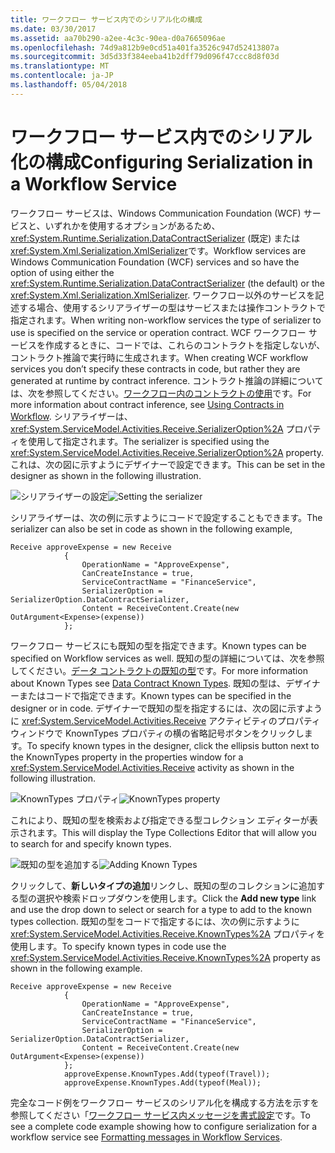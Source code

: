```yaml
---
title: ワークフロー サービス内でのシリアル化の構成
ms.date: 03/30/2017
ms.assetid: aa70b290-a2ee-4c3c-90ea-d0a7665096ae
ms.openlocfilehash: 74d9a812b9e0cd51a401fa3526c947d52413807a
ms.sourcegitcommit: 3d5d33f384eeba41b2dff79d096f47ccc8d8f03d
ms.translationtype: MT
ms.contentlocale: ja-JP
ms.lasthandoff: 05/04/2018
---
```

# <a name="configuring-serialization-in-a-workflow-service"></a><span data-ttu-id="73267-102">ワークフロー サービス内でのシリアル化の構成</span><span class="sxs-lookup"><span data-stu-id="73267-102">Configuring Serialization in a Workflow Service</span></span>
<span data-ttu-id="73267-103">ワークフロー サービスは、Windows Communication Foundation (WCF) サービスと、いずれかを使用するオプションがあるため、 <xref:System.Runtime.Serialization.DataContractSerializer> (既定) または<xref:System.Xml.Serialization.XmlSerializer>です。</span><span class="sxs-lookup"><span data-stu-id="73267-103">Workflow services are Windows Communication Foundation (WCF) services and so have the option of using either the <xref:System.Runtime.Serialization.DataContractSerializer> (the default) or the <xref:System.Xml.Serialization.XmlSerializer>.</span></span> <span data-ttu-id="73267-104">ワークフロー以外のサービスを記述する場合、使用するシリアライザーの型はサービスまたは操作コントラクトで指定されます。</span><span class="sxs-lookup"><span data-stu-id="73267-104">When writing non-workflow services the type of serializer to use is specified on the service or operation contract.</span></span> <span data-ttu-id="73267-105">WCF ワークフロー サービスを作成するときに、コードでは、これらのコントラクトを指定しないが、コントラクト推論で実行時に生成されます。</span><span class="sxs-lookup"><span data-stu-id="73267-105">When creating WCF workflow services you don’t specify these contracts in code, but rather they are generated at runtime by contract inference.</span></span> <span data-ttu-id="73267-106">コントラクト推論の詳細については、次を参照してください。[ワークフロー内のコントラクトの使用](../../../../docs/framework/wcf/feature-details/using-contracts-in-workflow.md)です。</span><span class="sxs-lookup"><span data-stu-id="73267-106">For more information about contract inference, see  [Using Contracts in Workflow](../../../../docs/framework/wcf/feature-details/using-contracts-in-workflow.md).</span></span>  <span data-ttu-id="73267-107">シリアライザーは、<xref:System.ServiceModel.Activities.Receive.SerializerOption%2A> プロパティを使用して指定されます。</span><span class="sxs-lookup"><span data-stu-id="73267-107">The serializer is specified using the <xref:System.ServiceModel.Activities.Receive.SerializerOption%2A> property.</span></span> <span data-ttu-id="73267-108">これは、次の図に示すようにデザイナーで設定できます。</span><span class="sxs-lookup"><span data-stu-id="73267-108">This can be set in the designer as shown in the following illustration.</span></span>  
  
 <span data-ttu-id="73267-109">![シリアライザーの設定](../../../../docs/framework/wcf/feature-details/media/settingserialzier.png "SettingSerialzier")</span><span class="sxs-lookup"><span data-stu-id="73267-109">![Setting the serializer](../../../../docs/framework/wcf/feature-details/media/settingserialzier.png "SettingSerialzier")</span></span>  
  
 <span data-ttu-id="73267-110">シリアライザーは、次の例に示すようにコードで設定することもできます。</span><span class="sxs-lookup"><span data-stu-id="73267-110">The serializer can also be set in code as shown in the following example,</span></span>  
  
```  
Receive approveExpense = new Receive  
            {  
                OperationName = "ApproveExpense",  
                CanCreateInstance = true,  
                ServiceContractName = "FinanceService",  
                SerializerOption = SerializerOption.DataContractSerializer,  
                Content = ReceiveContent.Create(new OutArgument<Expense>(expense))  
            };  
```  
  
 <span data-ttu-id="73267-111">ワークフロー サービスにも既知の型を指定できます。</span><span class="sxs-lookup"><span data-stu-id="73267-111">Known types can be specified on Workflow services as well.</span></span> <span data-ttu-id="73267-112">既知の型の詳細については、次を参照してください。[データ コントラクトの既知の型](../../../../docs/framework/wcf/feature-details/data-contract-known-types.md)です。</span><span class="sxs-lookup"><span data-stu-id="73267-112">For more information about Known Types see [Data Contract Known Types](../../../../docs/framework/wcf/feature-details/data-contract-known-types.md).</span></span> <span data-ttu-id="73267-113">既知の型は、デザイナーまたはコードで指定できます。</span><span class="sxs-lookup"><span data-stu-id="73267-113">Known types can be specified in the designer or in code.</span></span> <span data-ttu-id="73267-114">デザイナーで既知の型を指定するには、次の図に示すように <xref:System.ServiceModel.Activities.Receive> アクティビティのプロパティ ウィンドウで KnownTypes プロパティの横の省略記号ボタンをクリックします。</span><span class="sxs-lookup"><span data-stu-id="73267-114">To specify known types in the designer, click the ellipsis button next to the KnownTypes property in the properties window for a <xref:System.ServiceModel.Activities.Receive> activity as shown in the following illustration.</span></span>  
  
 <span data-ttu-id="73267-115">![KnownTypes プロパティ](../../../../docs/framework/wcf/feature-details/media/knowntypes.png "KnownTypes")</span><span class="sxs-lookup"><span data-stu-id="73267-115">![KnownTypes property](../../../../docs/framework/wcf/feature-details/media/knowntypes.png "KnownTypes")</span></span>  
  
 <span data-ttu-id="73267-116">これにより、既知の型を検索および指定できる型コレクション エディターが表示されます。</span><span class="sxs-lookup"><span data-stu-id="73267-116">This will display the Type Collections Editor that will allow you to search for and specify known types.</span></span>  
  
 <span data-ttu-id="73267-117">![既知の型を追加する](../../../../docs/framework/wcf/feature-details/media/typecollectionseditor.gif "TypeCollectionsEditor")</span><span class="sxs-lookup"><span data-stu-id="73267-117">![Adding Known Types](../../../../docs/framework/wcf/feature-details/media/typecollectionseditor.gif "TypeCollectionsEditor")</span></span>  
  
 <span data-ttu-id="73267-118">クリックして、**新しいタイプの追加**リンクし、既知の型のコレクションに追加する型の選択や検索ドロップダウンを使用します。</span><span class="sxs-lookup"><span data-stu-id="73267-118">Click the **Add new type** link and use the drop down to select or search for a type to add to the known types collection.</span></span> <span data-ttu-id="73267-119">既知の型をコードで指定するには、次の例に示すように <xref:System.ServiceModel.Activities.Receive.KnownTypes%2A> プロパティを使用します。</span><span class="sxs-lookup"><span data-stu-id="73267-119">To specify known types in code use the <xref:System.ServiceModel.Activities.Receive.KnownTypes%2A> property as shown in the following example.</span></span>  
  
```  
Receive approveExpense = new Receive  
            {  
                OperationName = "ApproveExpense",  
                CanCreateInstance = true,  
                ServiceContractName = "FinanceService",  
                SerializerOption = SerializerOption.DataContractSerializer,  
                Content = ReceiveContent.Create(new OutArgument<Expense>(expense))  
            };  
            approveExpense.KnownTypes.Add(typeof(Travel));  
            approveExpense.KnownTypes.Add(typeof(Meal));  
```  
  
 <span data-ttu-id="73267-120">完全なコード例をワークフロー サービスのシリアル化を構成する方法を示すを参照してください「[ワークフロー サービス内メッセージを書式設定](../../../../docs/framework/windows-workflow-foundation/samples/formatting-messages-in-workflow-services.md)です。</span><span class="sxs-lookup"><span data-stu-id="73267-120">To see a complete code example showing how to configure serialization for a workflow service see [Formatting messages in Workflow Services](../../../../docs/framework/windows-workflow-foundation/samples/formatting-messages-in-workflow-services.md).</span></span>

